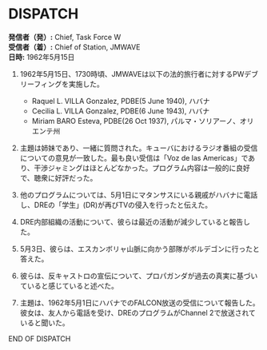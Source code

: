 # DISPATCH

**発信者（発）:** Chief, Task Force W  
**受信者（着）:** Chief of Station, JMWAVE  
**日時:** 1962年5月15日

1. 1962年5月15日、1730時頃、JMWAVEは以下の法的旅行者に対するPWデブリーフィングを実施した。
   - Raquel L. VILLA Gonzalez, PDBE(5 June 1940), ハバナ
   - Cecilia L. VILLA Gonzalez, PDBE(6 June 1943), ハバナ
   - Miriam BARO Esteva, PDBE(26 Oct 1937), パルマ・ソリアーノ、オリエンテ州

2. 主題は姉妹であり、一緒に質問された。キューバにおけるラジオ番組の受信についての意見が一致した。最も良い受信は「Voz de las Americas」であり、干渉ジャミングはほとんどなかった。プログラム内容は一般的に良好で、聴衆に好評だった。

3. 他のプログラムについては、5月1日にマタンサスにいる親戚がハバナに電話し、DREの「学生」(DR)が再びTVの侵入を行ったと伝えた。

4. DRE内部組織の活動について、彼らは最近の活動が減少していると報告した。

5. 5月3日、彼らは、エスカンボリャ山脈に向かう部隊がボルデゴンに行ったと答えた。

6. 彼らは、反キャストロの宣伝について、プロパガンダが過去の真実に基づいていると感じていると述べた。

10. 主題は、1962年5月1日にハバナでのFALCON放送の受信について報告した。彼女は、友人から電話を受け、DREのプログラムがChannel 2で放送されていると聞いた。

END OF DISPATCH